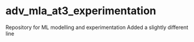 # adv_mla_at3_experimentation
Repository for ML modelling and experimentation
Added a slightly different line
